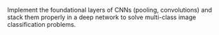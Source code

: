 Implement the foundational layers of CNNs (pooling, convolutions) and stack them properly in a deep network to solve multi-class image classification problems.

